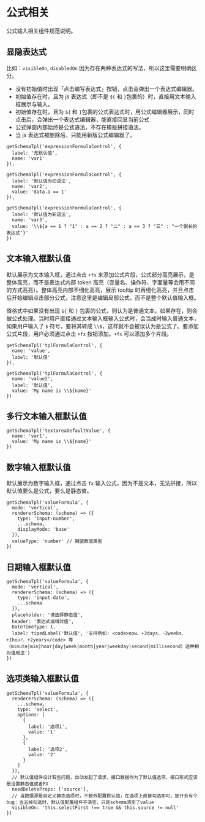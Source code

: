 # 公式相关

公式输入相关组件规范说明。

## 显隐表达式

比如：`visibleOn`, `disabledOn` 因为存在两种表达式的写法，所以这里需要明确区分。

- 没有初始值时出现「点击编写表达式」按钮，点击会弹出一个表达式编辑器。
- 初始值存在时，且为 js 表达式（即不是 `${` 和 `}`包裹的）时，直接用文本输入框展示与输入。
- 初始值存在时，且为 `${` 和 `}`包裹的公式表达式时，用公式编辑器展示，同时点击后，会弹出一个表达式编辑器，能直接回显当前公式
- 公式弹窗内部始终是公式语法，不存在模版拼接语法。
- 当 js 表达式被删除后，只能用新版公式编辑器了。

```schema
getSchemaTpl('expressionFormulaControl', {
  label: '无默认值',
  name: 'var1'
}),

getSchemaTpl('expressionFormulaControl', {
  label: '默认值为旧语法',
  name: 'var2',
  value: 'data.a == 1'
}),

getSchemaTpl('expressionFormulaControl', {
  label: '默认值为新语法',
  name: 'var3',
  value: '\\${a == 1 ? "1" : a == 2 ? "二" : a == 3 ? "三" : "一个很长的表达式"}'
})
```

## 文本输入框默认值

默认展示为文本输入框，通过点击 `+fx` 来添加公式片段，公式部分高亮展示，是整体高亮，而不是表达式内部 token 高亮（变量名、操作符、字面量等会用不同的方式高亮）。整体高亮内部不细化高亮，展示 tooltip 时再细化高亮，并且点击后开始编辑点击部分公式，注意这里是编辑局部公式，而不是整个默认值输入框。

值格式中如果没有出现 `${` 和 `}` 包裹的公式，则认为是普通文本，如果存在，则会做公式处理。当时用户直接通过文本输入框输入公式时，会当成时输入普通文本，如果用户输入了 `$` 符号，要将其转成 `\\$`，这样就不会被误认为是公式了。要添加公式片段，用户必须通过点击 `+fx` 按钮添加。`+fx` 可以添加多个片段。

```schema
getSchemaTpl('tplFormulaControl', {
  name: 'value',
  label: '默认值'
}),

getSchemaTpl('tplFormulaControl', {
  name: 'value2',
  label: '默认值',
  value: 'My name is \\${name}'
})
```

## 多行文本输入框默认值

```schema
getSchemaTpl('textareaDefaultValue', {
  name: 'var1',
  value: 'My name is \\${name}'
})
```

## 数字输入框默认值

默认展示为数字输入框，通过点击 `fx` 输入公式，因为不是文本，无法拼接，所以默认值要么是公式，要么是静态值。

```schema
getSchemaTpl('valueFormula', {
  mode: 'vertical',
  rendererSchema: (schema) => ({
    type: 'input-number',
    ...schema,
    displayMode: 'base'
  }),
  valueType: 'number' // 期望数值类型
})
```

## 日期输入框默认值

```schema
getSchemaTpl('valueFormula', {
  mode: 'vertical',
  rendererSchema: (schema) => ({
    type: 'input-date',
    ...schema
  }),
  placeholder: '请选择静态值',
  header: '表达式或相对值',
  DateTimeType: 1,
  label: tipedLabel('默认值', '支持例如: <code>now、+3days、-2weeks、+1hour、+2years</code> 等（minute|min|hour|day|week|month|year|weekday|second|millisecond）这种相对值用法')
})
```

## 选项类输入框默认值

```schema
getSchemaTpl('valueFormula', {
  rendererSchema: (schema) => ({
    ...schema,
    type: 'select',
    options: [
      {
        label: '选项1',
        value: '1'
      },
      {
        label: '选项2',
        value: '2'
      }
    ]
  }),
  // 默认值组件设计有些问题，自动发起了请求，接口数据作为了默认值选项，接口形式应该是设置静态值或者FX
  needDeleteProps: ['source'],
  // 当数据源是自定义静态选项时，不额外配置默认值，在选项上直接勾选即可，放开会有个bug：当去掉勾选时，默认值配置组件不清空，只是schema清空了value
  visibleOn: 'this.selectFirst !== true && this.source != null'
})
```

